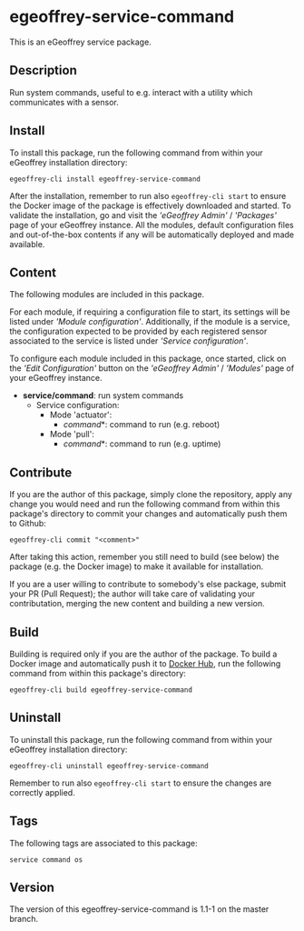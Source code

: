 # egeoffrey-service-command

This is an eGeoffrey service package.

## Description

Run system commands, useful to e.g. interact with a utility which communicates with a sensor.

## Install

To install this package, run the following command from within your eGeoffrey installation directory:
```
egeoffrey-cli install egeoffrey-service-command
```
After the installation, remember to run also `egeoffrey-cli start` to ensure the Docker image of the package is effectively downloaded and started.
To validate the installation, go and visit the *'eGeoffrey Admin'* / *'Packages'* page of your eGeoffrey instance. All the modules, default configuration files and out-of-the-box contents if any will be automatically deployed and made available.
## Content

The following modules are included in this package.

For each module, if requiring a configuration file to start, its settings will be listed under *'Module configuration'*. Additionally, if the module is a service, the configuration expected to be provided by each registered sensor associated to the service is listed under *'Service configuration'*.

To configure each module included in this package, once started, click on the *'Edit Configuration'* button on the *'eGeoffrey Admin'* / *'Modules'* page of your eGeoffrey instance.
- **service/command**: run system commands
  - Service configuration:
    - Mode 'actuator':
      - *command**: command to run (e.g. reboot)
    - Mode 'pull':
      - *command**: command to run (e.g. uptime)

## Contribute

If you are the author of this package, simply clone the repository, apply any change you would need and run the following command from within this package's directory to commit your changes and automatically push them to Github:
```
egeoffrey-cli commit "<comment>"
```
After taking this action, remember you still need to build (see below) the package (e.g. the Docker image) to make it available for installation.

If you are a user willing to contribute to somebody's else package, submit your PR (Pull Request); the author will take care of validating your contributation, merging the new content and building a new version.

## Build

Building is required only if you are the author of the package. To build a Docker image and automatically push it to [Docker Hub](https://hub.docker.com/r/egeoffrey/egeoffrey-service-command), run the following command from within this package's directory:
```
egeoffrey-cli build egeoffrey-service-command
```

## Uninstall

To uninstall this package, run the following command from within your eGeoffrey installation directory:
```
egeoffrey-cli uninstall egeoffrey-service-command
```
Remember to run also `egeoffrey-cli start` to ensure the changes are correctly applied.
## Tags

The following tags are associated to this package:
```
service command os
```

## Version

The version of this egeoffrey-service-command is 1.1-1 on the master branch.
